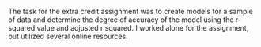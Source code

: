 The task for the extra credit assignment was to create models for a sample of data and determine the degree of accuracy of the model using the r- squared value and adjusted r squared. I worked alone for the assignment, but utilized several online resources.
